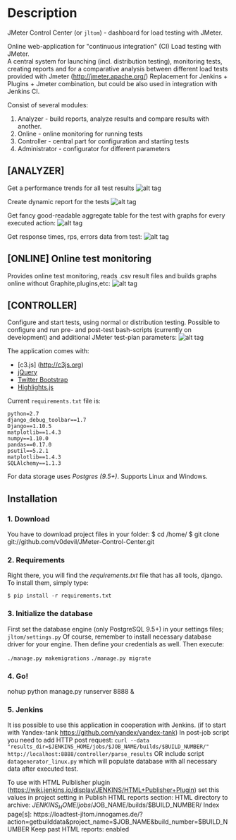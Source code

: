 # Description
JMeter Control Center (or `jltom`) - dashboard for load testing with JMeter.

Online web-application for "continuous integration" (CI) Load testing with JMeter.  
A central system for launching (incl. distribution testing), monitoring tests, creating reports and for a comparative analysis between different load tests provided with Jmeter (http://jmeter.apache.org/)
Replacement for Jenkins + Plugins + Jmeter combination, but could be also used in integration with Jenkins CI. 

Consist of several modules:

1. Analyzer - build reports, analyze results and compare results with another.
2. Online - online monitoring for running tests
3. Controller - central part for configuration and starting tests
4. Administrator - configurator for different parameters


## [ANALYZER] 
Get a performance trends for all test results
![alt tag](https://github.com/v0devil/jltom/blob/master/pics/trend_.png)

Create dynamic report for the tests
![alt tag](https://github.com/v0devil/jltom/blob/master/pics/report.png)

Get fancy good-readable aggregate table for the test with graphs for every executed action:
![alt tag](https://github.com/v0devil/jltom/blob/master/pics/aggregate.png)

Get response times, rps, errors data from test:
![alt tag](https://github.com/v0devil/jltom/blob/master/pics/graphs.png)

## [ONLINE] Online test monitoring
Provides online test monitoring, reads .csv result files and builds graphs online without Graphite,plugins,etc:
![alt tag](https://github.com/v0devil/jltom/blob/master/pics/online.png)

## [CONTROLLER]
Configure and start tests, using normal or distribution testing. Possible to configure and run pre- and post-test bash-scripts (currently on development) and additional JMeter test-plan parameters:
![alt tag](https://github.com/v0devil/jltom/blob/master/pics/controller_1.png)


The application comes with:
* [c3.js] (http://c3js.org)
* [jQuery](http://jquery.com/)
* [Twitter Bootstrap](http://getbootstrap.com/)
* [Highlights.js](https://highlightjs.org/)

Current `requirements.txt` file is:

```
python=2.7
django_debug_toolbar==1.7
Django==1.10.5
matplotlib==1.4.3
numpy==1.10.0
pandas==0.17.0
psutil==5.2.1
matplotlib==1.4.3
SQLAlchemy==1.1.3
```

For data storage uses *Postgres (9.5+)*.
Supports Linux and Windows.

## Installation
### 1. Download
You have to download project files in your folder:
    $ cd /home/
    $ git clone git://github.com/v0devil/JMeter-Control-Center.git

### 2. Requirements
Right there, you will find the *requirements.txt* file that has all tools, django. To install them, simply type:

`$ pip install -r requirements.txt`

### 3. Initialize the database
First set the database engine (only PostgreSQL 9.5+) in your settings files; `jltom/settings.py` Of course, remember to install necessary database driver for your engine. Then define your credentials as well.
Then execute:

`./manage.py makemigrations`
`./manage.py migrate`

### 4. Go!
nohup python manage.py runserver 8888 &

### 5. Jenkins

It iss possible to use this application in cooperation with Jenkins. (if to start with Yandex-tank https://github.com/yandex/yandex-tank)
In post-job script you need to add HTTP post request:
`curl --data "results_dir=$JENKINS_HOME/jobs/$JOB_NAME/builds/$BUILD_NUMBER/" http://localhost:8888/controller/parse_results`
OR
include script `datagenerator_linux.py` which will populate database with all necessary data after executed test.

To use with HTML Pulblisher plugin (https://wiki.jenkins.io/display/JENKINS/HTML+Publisher+Plugin) set this values in project setting in Publish HTML reports section:
HTML directory to archive: $JENKINS_HOME/jobs/$JOB_NAME/builds/$BUILD_NUMBER/
Index page[s]: https://loadtest-jltom.innogames.de/?action=getbuilddata&project_name=$JOB_NAME&build_number=$BUILD_NUMBER
Keep past HTML reports: enabled
